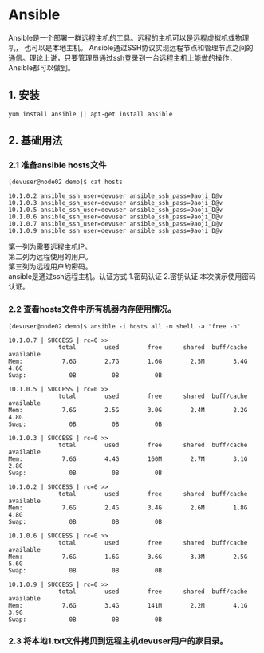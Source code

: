 # Ansible
Ansible是一个部署一群远程主机的工具。远程的主机可以是远程虚拟机或物理机， 也可以是本地主机。
Ansible通过SSH协议实现远程节点和管理节点之间的通信。理论上说，只要管理员通过ssh登录到一台远程主机上能做的操作，Ansible都可以做到。
## 1. 安装
```
yum install ansible || apt-get install ansible
```
## 2. 基础用法
### 2.1 准备ansible hosts文件  
```
[devuser@node02 demo]$ cat hosts

10.1.0.2 ansible_ssh_user=devuser ansible_ssh_pass=9aoji_D@v
10.1.0.3 ansible_ssh_user=devuser ansible_ssh_pass=9aoji_D@v
10.1.0.5 ansible_ssh_user=devuser ansible_ssh_pass=9aoji_D@v
10.1.0.6 ansible_ssh_user=devuser ansible_ssh_pass=9aoji_D@v
10.1.0.7 ansible_ssh_user=devuser ansible_ssh_pass=9aoji_D@v
10.1.0.9 ansible_ssh_user=devuser ansible_ssh_pass=9aoji_D@v
```
第一列为需要远程主机IP。    
第二列为远程使用的用户。        
第三列为远程用户的密码。       
ansible是通过ssh远程主机。认证方式 1.密码认证 2.密钥认证 本次演示使用密码认证。  

### 2.2 查看hosts文件中所有机器内存使用情况。
```
[devuser@node02 demo]$ ansible -i hosts all -m shell -a "free -h"

10.1.0.7 | SUCCESS | rc=0 >>
              total        used        free      shared  buff/cache   available
Mem:           7.6G        2.7G        1.6G        2.5M        3.4G        4.6G
Swap:            0B          0B          0B

10.1.0.5 | SUCCESS | rc=0 >>
              total        used        free      shared  buff/cache   available
Mem:           7.6G        2.5G        3.0G        2.4M        2.2G        4.8G
Swap:            0B          0B          0B

10.1.0.3 | SUCCESS | rc=0 >>
              total        used        free      shared  buff/cache   available
Mem:           7.6G        4.4G        160M        2.7M        3.1G        2.8G
Swap:            0B          0B          0B

10.1.0.2 | SUCCESS | rc=0 >>
              total        used        free      shared  buff/cache   available
Mem:           7.6G        2.4G        3.4G        2.6M        1.8G        4.8G
Swap:            0B          0B          0B

10.1.0.6 | SUCCESS | rc=0 >>
              total        used        free      shared  buff/cache   available
Mem:           7.6G        1.6G        3.6G        3.3M        2.5G        5.6G
Swap:            0B          0B          0B

10.1.0.9 | SUCCESS | rc=0 >>
              total        used        free      shared  buff/cache   available
Mem:           7.6G        3.4G        141M        2.2M        4.1G        3.9G
Swap:            0B          0B          0B

```
### 2.3 将本地1.txt文件拷贝到远程主机devuser用户的家目录。

